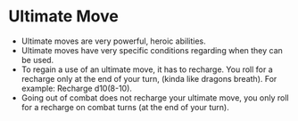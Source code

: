 # Ultimate Move

*   Ultimate moves are very powerful, heroic abilities.
*   Ultimate moves have very specific conditions regarding when they can be used.
*   To regain a use of an ultimate move, it has to recharge. You roll for a recharge only at the end of your turn, (kinda like dragons breath). For example: Recharge d10(8-10).
*   Going out of combat does not recharge your ultimate move, you only roll for a recharge on combat turns (at the end of your turn).
